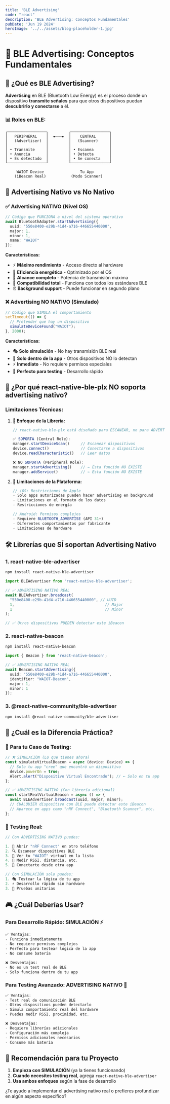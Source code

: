 ```yaml
---
title: 'BLE Advertising'
code: "react"
description: 'BLE Advertising: Conceptos Fundamentales'
pubDate: 'Jun 19 2024'
heroImage: '../../assets/blog-placeholder-1.jpg'
---
```

# 📡 BLE Advertising: Conceptos Fundamentales

## 🎯 **¿Qué es BLE Advertising?**

**Advertising** en BLE (Bluetooth Low Energy) es el proceso donde un dispositivo **transmite señales** para que otros dispositivos puedan **descubrirlo y conectarse** a él.

### 📊 **Roles en BLE:**

```
┌─────────────────┐         ┌─────────────────┐
│   PERIPHERAL    │  ◄───►  │    CENTRAL      │
│   (Advertiser)  │         │   (Scanner)     │
│                 │         │                 │
│ • Transmite     │         │ • Escanea       │
│ • Anuncia       │         │ • Detecta       │
│ • Es detectado  │         │ • Se conecta    │
└─────────────────┘         └─────────────────┘

     WAIOT Device                Tu App
    (iBeacon Real)           (Modo Scanner)
```

## 🔧 **Advertising Nativo vs No Nativo**

### ✅ **Advertising NATIVO (Nivel OS)**

```typescript
// Código que FUNCIONA a nivel del sistema operativo
await BluetoothAdapter.startAdvertising({
  uuid: "550e8400-e29b-41d4-a716-446655440000",
  major: 1,
  minor: 1,
  name: "WAIOT"
});
```

**Características:**

- ⚡ **Máximo rendimiento** - Acceso directo al hardware
- 🔋 **Eficiencia energética** - Optimizado por el OS
- 📡 **Alcance completo** - Potencia de transmisión máxima
- 🎯 **Compatibilidad total** - Funciona con todos los estándares BLE
- ⏰ **Background support** - Puede funcionar en segundo plano

### ❌ **Advertising NO NATIVO (Simulado)**

```typescript
// Código que SIMULA el comportamiento
setTimeout(() => {
  // Pretender que hay un dispositivo
  simulateDeviceFound("WAIOT");
}, 2000);
```

**Características:**

- 🎭 **Solo simulación** - No hay transmisión BLE real
- 📱 **Solo dentro de la app** - Otros dispositivos NO lo detectan
- ⚡ **Inmediato** - No requiere permisos especiales
- 🧪 **Perfecto para testing** - Desarrollo rápido

## 🚫 **¿Por qué react-native-ble-plx NO soporta advertising nativo?**

### **Limitaciones Técnicas:**

1. **🎯 Enfoque de la Librería:**

   ```typescript
   // react-native-ble-plx está diseñado para ESCANEAR, no para ADVERTISE

   ✅ SOPORTA (Central Role):
   manager.startDeviceScan()     // Escanear dispositivos
   device.connect()              // Conectarse a dispositivos
   device.readCharacteristic()   // Leer datos

   ❌ NO SOPORTA (Peripheral Role):
   manager.startAdvertising()    // ← Esta función NO EXISTE
   manager.addService()          // ← Esta función NO EXISTE
   ```
2. **📱 Limitaciones de la Plataforma:**

   ```typescript
   // iOS: Restricciones de Apple
   - Solo apps autorizadas pueden hacer advertising en background
   - Limitaciones en el formato de los datos
   - Restricciones de energía

   // Android: Permisos complejos
   - Requiere BLUETOOTH_ADVERTISE (API 31+)
   - Diferentes comportamientos por fabricante
   - Limitaciones de hardware
   ```

## 🛠️ **Librerías que SÍ soportan Advertising Nativo**

### **1. react-native-ble-advertiser**

```bash
npm install react-native-ble-advertiser
```

```typescript
import BLEAdvertiser from 'react-native-ble-advertiser';

// ✅ ADVERTISING NATIVO REAL
await BLEAdvertiser.broadcast(
  "550e8400-e29b-41d4-a716-446655440000", // UUID
  1,                                        // Major
  1                                         // Minor
);

// ✅ Otros dispositivos PUEDEN detectar este iBeacon
```

### **2. react-native-beacon**

```bash
npm install react-native-beacon
```

```typescript
import { Beacon } from 'react-native-beacon';

// ✅ ADVERTISING NATIVO REAL
await Beacon.startAdvertising({
  uuid: "550e8400-e29b-41d4-a716-446655440000",
  identifier: "WAIOT-Beacon",
  major: 1,
  minor: 1
});
```

### **3. @react-native-community/ble-advertiser**

```bash
npm install @react-native-community/ble-advertiser
```

## 🎯 **¿Cuál es la Diferencia Práctica?**

### 🧪 **Para tu Caso de Testing:**

```typescript
// ❌ SIMULACIÓN (Lo que tienes ahora)
const simulateVirtualBeacon = async (device: Device) => {
  // Solo tu app "cree" que encontró un dispositivo
  device.powerOn = true;
  Alert.alert("Dispositivo Virtual Encontrado"); // ← Solo en tu app
};

// ✅ ADVERTISING NATIVO (Con librería adicional)
const startRealVirtualBeacon = async () => {
  await BLEAdvertiser.broadcast(uuid, major, minor);
  // CUALQUIER dispositivo con BLE puede detectar este iBeacon
  // Aparece en apps como "nRF Connect", "Bluetooth Scanner", etc.
};
```

### 📱 **Testing Real:**

```typescript
// Con ADVERTISING NATIVO puedes:

1. 📲 Abrir "nRF Connect" en otro teléfono
2. 🔍 Escanear dispositivos BLE  
3. 👀 Ver tu "WAIOT" virtual en la lista
4. 📡 Medir RSSI, distancia, etc.
5. 🔗 Conectarte desde otra app

// Con SIMULACIÓN solo puedes:
1. 🎭 Testear la lógica de tu app
2. ⚡ Desarrollo rápido sin hardware
3. 🧪 Pruebas unitarias
```

## 🎮 **¿Cuál Deberías Usar?**

### **Para Desarrollo Rápido: SIMULACIÓN** ⚡

```typescript
✅ Ventajas:
- Funciona inmediatamente
- No requiere permisos complejos
- Perfecto para testear lógica de la app
- No consume batería

❌ Desventajas:
- No es un test real de BLE
- Solo funciona dentro de tu app
```

### **Para Testing Avanzado: ADVERTISING NATIVO** 📡

```typescript
✅ Ventajas:
- Test real de comunicación BLE
- Otros dispositivos pueden detectarlo
- Simula comportamiento real del hardware
- Puedes medir RSSI, proximidad, etc.

❌ Desventajas:
- Requiere librerías adicionales
- Configuración más compleja
- Permisos adicionales necesarios
- Consume más batería
```

## 🚀 **Recomendación para tu Proyecto**

1. **Empieza con SIMULACIÓN** (ya la tienes funcionando)
2. **Cuando necesites testing real**, agrega `react-native-ble-advertiser`
3. **Usa ambos enfoques** según la fase de desarrollo

¿Te ayudo a implementar el advertising nativo real o prefieres profundizar en algún aspecto específico?
